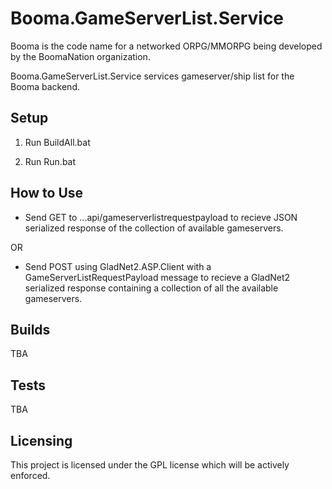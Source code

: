 # Booma.GameServerList.Service

Booma is the code name for a networked ORPG/MMORPG being developed by the BoomaNation organization.

Booma.GameServerList.Service services gameserver/ship list for the Booma backend.

## Setup

1. Run BuildAll.bat

2. Run Run.bat

## How to Use

* Send GET to ...api/gameserverlistrequestpayload to recieve JSON serialized response of the collection of available gameservers.

OR

* Send POST using GladNet2.ASP.Client with a GameServerListRequestPayload message to recieve a GladNet2 serialized response containing a collection of all the available gameservers.

## Builds

TBA

## Tests

TBA

## Licensing

This project is licensed under the GPL license which will be actively enforced.
